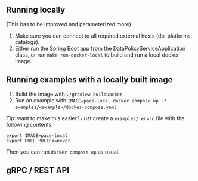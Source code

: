 ## Running locally

(This has to be improved and parameterized more)

1. Make sure you can connect to all required external hosts (db, platforms, catalogs).
2. Either run the Spring Boot app from the DataPolicyServiceApplication class, or run `make run-docker-local` to build
   and run a local docker image.

## Running examples with a locally built image

1. Build the image with `./gradlew buildDocker`.
2. Run an example with `IMAGE=pace-local docker compose up -f examples/<example>/docker-compose.yaml`.

Tip: want to make this easier? Just create a `examples/.envrc` file with the following contents:
```
export IMAGE=pace-local
export PULL_POLICY=never
```

Then you can run `docker compose up` as usual.

## gRPC / REST API
[//]: # (TODO explain how we use gRPC / Protobuf and how we facilitate a REST API on top of that)
[//]: # (TODO explain that we use Google API standards)
